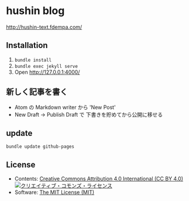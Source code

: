 # hushin blog

http://hushin-text.fdempa.com/

## Installation

1. `bundle install`
2. `bundle exec jekyll serve`
3. Open http://127.0.0.1:4000/

## 新しく記事を書く

- Atom の Markdown writer から 'New Post'
- New Draft -> Publish Draft で 下書きを貯めてから公開に移せる

## update

```
bundle update github-pages
```

## License

- Contents: [Creative Commons Attribution 4.0 International (CC BY 4.0)](http://creativecommons.org/licenses/by/4.0/) <a rel="license" href="http://creativecommons.org/licenses/by/4.0/"><img alt="クリエイティブ・コモンズ・ライセンス" style="border-width:0" src="https://i.creativecommons.org/l/by/4.0/88x31.png" /></a>
- Software: [The MIT License (MIT)](http://opensource.org/licenses/MIT)
